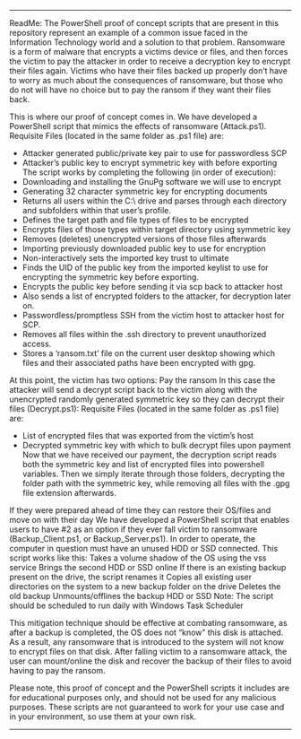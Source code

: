 _____________________________________________________________________________
ReadMe:
The PowerShell proof of concept scripts that are present in this repository represent an example of a common issue faced in the Information Technology world and a solution to that problem.  Ransomware is a form of malware that encrypts a victims device or files, and then forces the victim to pay the attacker in order to receive a decryption key to encrypt their files again.  Victims who have their files backed up properly don’t have to worry as much about the consequences of ransomware, but those who do not will have no choice but to pay the ransom if they want their files back.

This is where our proof of concept comes in.  We have developed a PowerShell script that mimics the effects of ransomware (Attack.ps1).  
Requisite Files (located in the same folder as .ps1 file) are: 
 - Attacker generated public/private key pair to use for passwordless SCP
 - Attacker’s public key to encrypt symmetric key with before exporting
The script works by completing the following (in order of execution):
 - Downloading and installing the GnuPg software we will use to encrypt
 - Generating 32 character symmetric key for encrypting documents
 - Returns all users within the C:\ drive and parses through each directory and subfolders within that user’s profile. 
 - Defines the target path and file types of files to be encrypted
 - Encrypts files of those types within target directory using symmetric key
 - Removes (deletes) unencrypted versions of those files afterwards
 - Importing previously downloaded public key to use for encryption
 - Non-interactively sets the imported key trust to ultimate
 - Finds the UID of the public key from the imported keylist to use for encrypting the symmetric key before exporting. 
 - Encrypts the public key before sending it via scp back to attacker host
 - Also sends a list of encrypted folders to the attacker, for decryption later on. 
 - Passwordless/promptless SSH from the victim host to attacker host for SCP. 
 - Removes all files within the .ssh directory to prevent unauthorized access. 
 - Stores a ‘ransom.txt’ file on the current user desktop showing which files and their associated paths have been encrypted with gpg. 

At this point, the victim has two options:
Pay the ransom
In this case the attacker will send a decrypt script back to the victim along with the unencrypted randomly generated symmetric key so they can decrypt their files (Decrypt.ps1):
Requisite Files (located in the same folder as .ps1 file) are: 
 - List of encrypted files that was exported from the victim’s host 
 - Decrypted symmetric key with which to bulk decrypt files upon payment
Now that we have received our payment, the decryption script reads both the symmetric key and list of encrypted files into powershell variables. 
Then we simply iterate through those folders, decrypting the folder path with the symmetric key, while removing all files with the .gpg file extension afterwards. 

If they were prepared ahead of time they can restore their OS/files and move on with their day
We have developed a PowerShell script that enables users to have #2 as an option if they ever fall victim to ransomware (Backup_Client.ps1, or Backup_Server.ps1).  In order to operate, the computer in question must have an unused HDD or SSD connected.  This script works like this:
Takes a volume shadow of the OS using the vss service
Brings the second HDD or SSD online
If there is an existing backup present on the drive, the script renames it
Copies all existing user directories on the system to a new backup folder on the drive
Deletes the old backup
Unmounts/offlines the backup HDD or SSD
Note: The script should be scheduled to run daily with Windows Task Scheduler

This mitigation technique should be effective at combating ransomware, as after a backup is completed, the OS does not “know” this disk is attached.  As a result, any ransomware that is introduced to the system will not know to encrypt files on that disk.  After falling victim to a ransomware attack, the user can mount/online the disk and recover the backup of their files to avoid having to pay the ransom.

Please note, this proof of concept and the PowerShell scripts it includes are for educational purposes only, and should not be used for any malicious purposes.  These scripts are not guaranteed to work for your use case and in your environment, so use them at your own risk.
_____________________________________________________________________________
